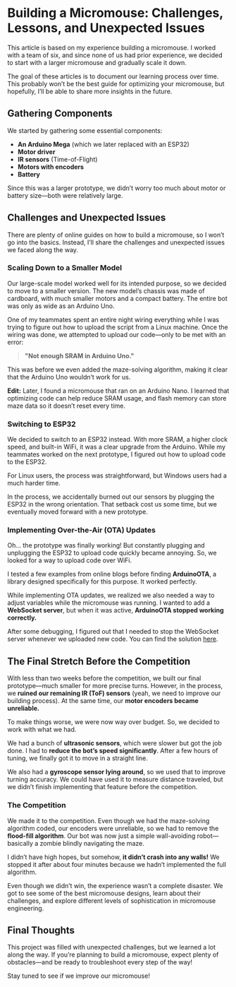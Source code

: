 # Building a Micromouse: Challenges, Lessons, and Unexpected Issues  

This article is based on my experience building a micromouse. I worked with a team of six, and since none of us had prior experience, we decided to start with a larger micromouse and gradually scale it down.  

The goal of these articles is to document our learning process over time. This probably won’t be the best guide for optimizing your micromouse, but hopefully, I’ll be able to share more insights in the future.  

## Gathering Components  

We started by gathering some essential components:  

- **An Arduino Mega** (which we later replaced with an ESP32)  
- **Motor driver**  
- **IR sensors** (Time-of-Flight)  
- **Motors with encoders**  
- **Battery**  

Since this was a larger prototype, we didn’t worry too much about motor or battery size—both were relatively large.  

## Challenges and Unexpected Issues  

There are plenty of online guides on how to build a micromouse, so I won’t go into the basics. Instead, I’ll share the challenges and unexpected issues we faced along the way.  

### Scaling Down to a Smaller Model  

Our large-scale model worked well for its intended purpose, so we decided to move to a smaller version. The new model’s chassis was made of cardboard, with much smaller motors and a compact battery. The entire bot was only as wide as an Arduino Uno.  

One of my teammates spent an entire night wiring everything while I was trying to figure out how to upload the script from a Linux machine. Once the wiring was done, we attempted to upload our code—only to be met with an error:  

> **"Not enough SRAM in Arduino Uno."**  

This was before we even added the maze-solving algorithm, making it clear that the Arduino Uno wouldn’t work for us.  

**Edit:** Later, I found a micromouse that ran on an Arduino Nano. I learned that optimizing code can help reduce SRAM usage, and flash memory can store maze data so it doesn’t reset every time.  

### Switching to ESP32  

We decided to switch to an ESP32 instead. With more SRAM, a higher clock speed, and built-in WiFi, it was a clear upgrade from the Arduino. While my teammates worked on the next prototype, I figured out how to upload code to the ESP32.  

For Linux users, the process was straightforward, but Windows users had a much harder time.  

In the process, we accidentally burned out our sensors by plugging the ESP32 in the wrong orientation. That setback cost us some time, but we eventually moved forward with a new prototype.  

### Implementing Over-the-Air (OTA) Updates  

Oh… the prototype was finally working! But constantly plugging and unplugging the ESP32 to upload code quickly became annoying. So, we looked for a way to upload code over WiFi.  

I tested a few examples from online blogs before finding **ArduinoOTA**, a library designed specifically for this purpose. It worked perfectly.  

While implementing OTA updates, we realized we also needed a way to adjust variables while the micromouse was running. I wanted to add a **WebSocket server**, but when it was active, **ArduinoOTA stopped working correctly.**  

After some debugging, I figured out that I needed to stop the WebSocket server whenever we uploaded new code. You can find the solution [here]("/Websocket-and-OTA-code-update/").  

## The Final Stretch Before the Competition  

With less than two weeks before the competition, we built our final prototype—much smaller for more precise turns. However, in the process, we **ruined our remaining IR (ToF) sensors** (yeah, we need to improve our building process). At the same time, our **motor encoders became unreliable.**  

To make things worse, we were now way over budget. So, we decided to work with what we had.  

We had a bunch of **ultrasonic sensors**, which were slower but got the job done. I had to **reduce the bot’s speed significantly**. After a few hours of tuning, we finally got it to move in a straight line.  

We also had a **gyroscope sensor lying around**, so we used that to improve turning accuracy. We could have used it to measure distance traveled, but we didn’t finish implementing that feature before the competition.  

### The Competition  

We made it to the competition. Even though we had the maze-solving algorithm coded, our encoders were unreliable, so we had to remove the **flood-fill algorithm**. Our bot was now just a simple wall-avoiding robot—basically a zombie blindly navigating the maze.  

I didn’t have high hopes, but somehow, **it didn’t crash into any walls!** We stopped it after about four minutes because we hadn’t implemented the full algorithm.  

Even though we didn’t win, the experience wasn’t a complete disaster. We got to see some of the best micromouse designs, learn about their challenges, and explore different levels of sophistication in micromouse engineering.  

## Final Thoughts  

This project was filled with unexpected challenges, but we learned a lot along the way. If you’re planning to build a micromouse, expect plenty of obstacles—and be ready to troubleshoot every step of the way!  

Stay tuned to see if we improve our micromouse!
